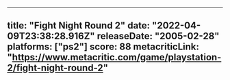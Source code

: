 
---
title: "Fight Night Round 2"
date: "2022-04-09T23:38:28.916Z"
releaseDate: "2005-02-28"
platforms: ["ps2"]
score: 88
metacriticLink: "https://www.metacritic.com/game/playstation-2/fight-night-round-2"
---
